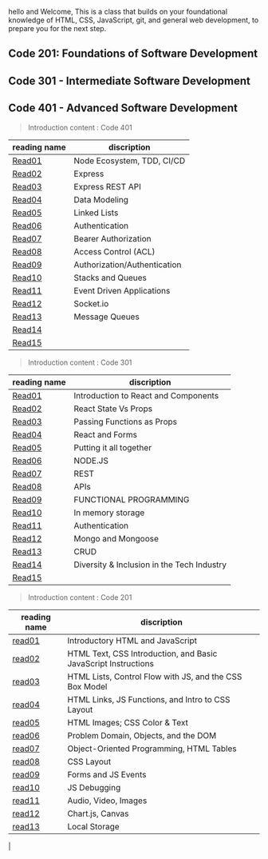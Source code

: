 hello and  Welcome,  This is a class that builds on your foundational knowledge of HTML, CSS, JavaScript, git, and general web development, to prepare you for the next step.

## Code 201: Foundations of Software Development

## Code 301 - Intermediate Software Development 

## Code 401 - Advanced Software Development




> Introduction content : Code 401

| reading name                                                   | discription                                                    |
| -------------------------------------------------------------- | -------------------------------------------------------------- |
| [Read01](https://abu-nofal.github.io/Reading-notes-/Reading-note-401/Read01) |    Node Ecosystem, TDD, CI/CD                       |
| [Read02](https://abu-nofal.github.io/Reading-notes-/Reading-note-401/Read02) | Express |
| [Read03](https://abu-nofal.github.io/Reading-notes-/Reading-note-401/Read03) | Express REST API     |
| [Read04](https://abu-nofal.github.io/Reading-notes-/Reading-note-401/Read04) |    Data Modeling           |
| [Read05](https://abu-nofal.github.io/Reading-notes-/Reading-note-401/Read05)  |   Linked Lists                               |
| [Read06](https://abu-nofal.github.io/Reading-notes-/Reading-note-401/Read06) |        Authentication                   |
| [Read07](https://abu-nofal.github.io/Reading-notes-/Reading-note-401/Read07) |       Bearer Authorization                |
| [Read08](https://abu-nofal.github.io/Reading-notes-/Reading-note-401/Read08) |Access Control (ACL)
| [Read09](https://abu-nofal.github.io/Reading-notes-/Reading-note-401/Read09) |Authorization/Authentication
| [Read10](https://abu-nofal.github.io/Reading-notes-/Reading-note-401/Read10) |Stacks and Queues
| [Read11](https://abu-nofal.github.io/Reading-notes-/Reading-note-401/Read11) |Event Driven Applications
| [Read12](https://abu-nofal.github.io/Reading-notes-/Reading-note-401/Read12) | Socket.io
| [Read13](https://abu-nofal.github.io/Reading-notes-/Reading-note-401/Read13) |Message Queues
| [Read14](https://abu-nofal.github.io/Reading-notes-/Reading-note-401/Read14) |
| [Read15]() |










> Introduction content : Code 301

| reading name                                                   | discription                                                    |
| -------------------------------------------------------------- | -------------------------------------------------------------- |
| [Read01](https://abu-nofal.github.io/Reading-notes-/Reading-note-301/Read01) |  Introduction to React and Components                            |
| [Read02](https://abu-nofal.github.io/Reading-notes-/Reading-note-301/Read02) | React State Vs Props |
| [Read03](https://abu-nofal.github.io/Reading-notes-/Reading-note-301/Read03) |  Passing Functions as Props      |
| [Read04](https://abu-nofal.github.io/Reading-notes-/Reading-note-301/Read04) |  React and Forms             |
| [Read05](https://abu-nofal.github.io/Reading-notes-/Reading-note-301/Read05)  |Putting it all together                                    |
| [Read06](https://abu-nofal.github.io/Reading-notes-/Reading-note-301/Read06) | NODE.JS                          |
| [Read07](https://abu-nofal.github.io/Reading-notes-/Reading-note-301/Read07) |REST                        |
| [Read08](https://abu-nofal.github.io/Reading-notes-/Reading-note-301/Read08) |APIs
| [Read09](https://abu-nofal.github.io/Reading-notes-/Reading-note-301/Read09) |FUNCTIONAL PROGRAMMING
| [Read10](https://abu-nofal.github.io/Reading-notes-/Reading-note-301/Read10) |In memory storage
| [Read11](https://abu-nofal.github.io/Reading-notes-/Reading-note-301/Read11) |Authentication
| [Read12](https://abu-nofal.github.io/Reading-notes-/Reading-note-301/Read12) |Mongo and Mongoose
| [Read13](https://abu-nofal.github.io/Reading-notes-/Reading-note-301/Read13) |CRUD
| [Read14](https://abu-nofal.github.io/Reading-notes-/Reading-note-301/Read14) |Diversity & Inclusion in the Tech Industry
| [Read15]() |









> Introduction content : Code 201

| reading name                                                   | discription                                                    |
| -------------------------------------------------------------- | -------------------------------------------------------------- |
| [read01](https://abu-nofal.github.io/Reading-notes-201/Reading-note-201/read01) | Introductory HTML and JavaScript                               |
| [read02](https://abu-nofal.github.io/Reading-notes-201/Reading-note-201/read02) | HTML Text, CSS Introduction, and Basic JavaScript Instructions |
| [read03](https://abu-nofal.github.io/Reading-notes-201/Reading-note-201/read03) | HTML Lists, Control Flow with JS, and the CSS Box Model        |
| [read04](https://abu-nofal.github.io/Reading-notes-201/Reading-note-201/read04) | HTML Links, JS Functions, and Intro to CSS Layout              |
| [read05](https://abu-nofal.github.io/Reading-notes-201/Reading-note-201/read05) | HTML Images; CSS Color & Text                                  |
| [read06](https://abu-nofal.github.io/Reading-notes-201/Reading-note-201/read06) | Problem Domain, Objects, and the DOM                           |
| [read07](https://abu-nofal.github.io/Reading-notes-201/Reading-note-201/read07) | Object-Oriented Programming, HTML Tables                       |
| [read08](https://abu-nofal.github.io/Reading-notes-201/Reading-note-201/read08) |CSS Layout
| [read09](https://abu-nofal.github.io/Reading-notes-201/Reading-note-201/read09)    |Forms and JS Events
| [read10](https://abu-nofal.github.io/Reading-notes-201/Reading-note-201/read10)    |JS Debugging
| [read11](https://abu-nofal.github.io/Reading-notes-201/Reading-note-201/read11)    |Audio, Video, Images
| [read12](https://abu-nofal.github.io/Reading-notes-201/Reading-note-201/read12)    |Chart.js, Canvas
| [read13](https://abu-nofal.github.io/Reading-notes-201/Reading-note-201/read13)    |Local Storage
|



